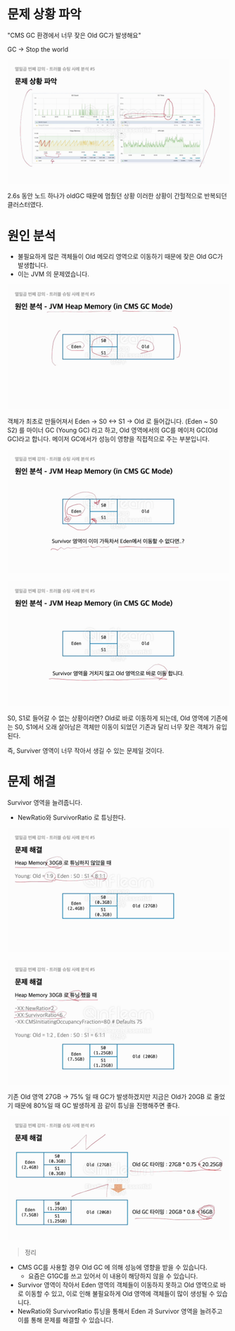 # 문제 상황 파악

"CMS GC 환경에서 너무 잦은 Old GC가 발생해요"

GC -> Stop the world

![](/images/2024-06-02-17-20-23.png)

2.6s 동안 노드 하나가 oldGC 때문에 멈췄던 상황
이러한 상황이 간헐적으로 반복되던 클러스터였다.

# 원인 분석

- 불필요하게 많은 객체들이 Old 메모리 영역으로 이동하기 때문에 잦은 Old GC가 발생합니다.
- 이는 JVM 의 문제였습니다.

![](/images/2024-06-02-17-21-38.png)

객체가 최초로 만들어져서 Eden -> S0 <-> S1 -> Old 로 들어갑니다. (Eden ~ S0 S2) 를 마이너 GC (Young GC) 라고 하고, Old 영역에서의 GC를 메이저 GC(Old GC)라고 합니다. 메이저 GC에서가 성능이 영향을 직접적으로 주는 부분입니다.

![](/images/2024-06-02-17-22-57.png)

![](/images/2024-06-02-17-23-14.png)

S0, S1로 들어갈 수 없는 상황이라면? Old로 바로 이동하게 되는데, Old 영역에 기존에는 S0, S1에서 오래 살아남은 객체만 이동이 되었던 기존과 달리 너무 잦은 객체가 유입된다.

즉, Surviver 영역이 너무 작아서 생길 수 있는 문제일 것이다.

# 문제 해결

Survivor 영역을 늘려줍니다.

- NewRatio와 SurvivorRatio 로 튜닝한다.

![](/images/2024-06-02-17-24-35.png)

![](/images/2024-06-02-17-25-03.png)

기존 Old 영역 27GB -> 75% 일 때 GC가 발생하겠지만
지금은 Old가 20GB 로 줄었기 때문에 80%일 때 GC 발생하게 끔 같이 튜닝을 진행해주면 좋다.

![](/images/2024-06-02-17-26-43.png)

> 정리

- CMS GC를 사용할 경우 Old GC 에 의해 성능에 영향을 받을 수 있습니다.
  - 요즘은 G1GC를 쓰고 있어서 이 내용이 해당하지 않을 수 있습니다.
- Survivor 영역이 작아서 Eden 영역의 객체들이 이동하지 못하고 Old 영역으로 바로 이동할 수 있고, 이로 인해 불필요하게 Old 영역에 객체들이 많이 생성될 수 있습니다.
- NewRatio와 SurvivorRatio 튜닝을 통해서 Eden 과 Survivor 영역을 늘려주고 이를 통해 문제를 해결할 수 있습니다.